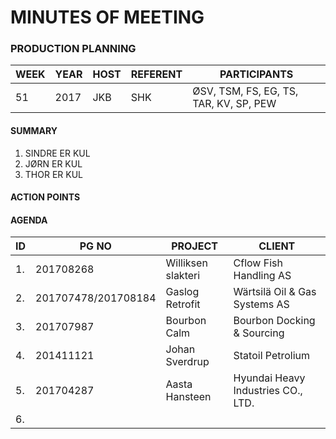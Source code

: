 # MINUTES OF MEETING
### PRODUCTION PLANNING
|WEEK|YEAR|HOST|REFERENT|PARTICIPANTS                          |
|----|----|----|--------|--------------------------------------|
|51  |2017|JKB |SHK     |ØSV, TSM, FS, EG, TS, TAR, KV, SP, PEW|

#### SUMMARY
1. SINDRE ER KUL
2. JØRN ER KUL
3. THOR ER KUL

#### ACTION POINTS

#### AGENDA
|ID|PG NO              |PROJECT           |CLIENT                            |
|--|-------------------|------------------|----------------------------------|
|1.|201708268          |Williksen slakteri|Cflow Fish Handling AS            |
|2.|201707478/201708184|Gaslog Retrofit   |Wärtsilä Oil & Gas Systems AS     |
|3.|201707987          |Bourbon Calm      |Bourbon Docking & Sourcing        |
|4.|201411121          |Johan Sverdrup    |Statoil Petrolium                 |
|5.|201704287          |Aasta Hansteen    |Hyundai Heavy Industries CO., LTD.|
|6.|                   |                  |                                  |

